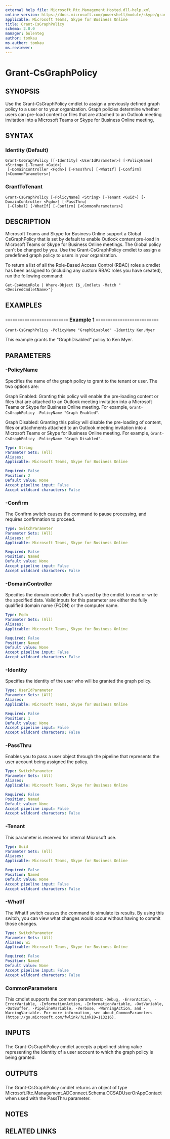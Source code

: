 ```yaml
---
external help file: Microsoft.Rtc.Management.Hosted.dll-help.xml 
online version: https://docs.microsoft.com/powershell/module/skype/grant-csgraphpolicy
applicable: Microsoft Teams, Skype for Business Online
title: Grant-CsGraphPolicy
schema: 2.0.0
manager: bulenteg
author: tomkau
ms.author: tomkau
ms.reviewer:
---
```


# Grant-CsGraphPolicy

## SYNOPSIS
Use the Grant-CsGraphPolicy cmdlet to assign a previously defined graph policy to a user or to your organization.
Graph policies determine whether users can pre-load content or files that are attached to an Outlook meeting invitation into a Microsoft Teams or Skype for Business Online meeting,

## SYNTAX

### Identity (Default)
```
Grant-CsGraphPolicy [[-Identity] <UserIdParameter>] [-PolicyName] <String> [-Tenant <Guid>]
 [-DomainController <Fqdn>] [-PassThru] [-WhatIf] [-Confirm] [<CommonParameters>]
```

### GrantToTenant
```
Grant-CsGraphPolicy [-PolicyName] <String> [-Tenant <Guid>] [-DomainController <Fqdn>] [-PassThru]
 [-Global] [-WhatIf] [-Confirm] [<CommonParameters>]
```

## DESCRIPTION
Microsoft Teams and Skype for Business Online support a Global CsGraphPolicy that is set by default to enable Outlook content pre-load in Microsoft Teams or Skype for Business Online meetings.
The Global policy can't be changed by you.
Use the Grant-CsGraphPolicy cmdlet to assign a predefined graph policy to users in your organization.

To return a list of all the Role-Based Access Control (RBAC) roles a cmdlet has been assigned to (including any custom RBAC roles you have created), run the following command:

`Get-CsAdminRole | Where-Object {$_.Cmdlets -Match "<DesiredCmdletName>"}`

## EXAMPLES

### -------------------------- Example 1 -------------------------- 
```
Grant-CsGraphPolicy -PolicyName "GraphDisabled" -Identity Ken.Myer
```

This example grants the "GraphDisabled" policy to Ken Myer.


## PARAMETERS

### -PolicyName
Specifies the name of the graph policy to grant to the tenant or user.
The two options are:

Graph Enabled: Granting this policy will enable the pre-loading content or files that are attached to an Outlook meeting invitation into a Microsoft Teams or Skype for Business Online meeting.
For example, `Grant-CsGraphPolicy -PolicyName "Graph Enabled"`.

Graph Disabled: Granting this policy will disable the pre-loading of content, files or attachments attached to an Outlook meeting invitation into a Microsoft Teams or Skype for Business Online meeting.
For example, `Grant-CsGraphPolicy -PolicyName "Graph Disabled"`.

```yaml
Type: String
Parameter Sets: (All)
Aliases: 
Applicable: Microsoft Teams, Skype for Business Online

Required: False
Position: 2
Default value: None
Accept pipeline input: False
Accept wildcard characters: False
```

### -Confirm
The Confirm switch causes the command to pause processing, and requires confirmation to proceed.

```yaml
Type: SwitchParameter
Parameter Sets: (All)
Aliases: cf
Applicable: Microsoft Teams, Skype for Business Online

Required: False
Position: Named
Default value: None
Accept pipeline input: False
Accept wildcard characters: False
```

### -DomainController
Specifies the domain controller that's used by the cmdlet to read or write the specified data.
Valid inputs for this parameter are either the fully qualified domain name (FQDN) or the computer name.

```yaml
Type: Fqdn
Parameter Sets: (All)
Aliases: 
Applicable: Microsoft Teams, Skype for Business Online

Required: False
Position: Named
Default value: None
Accept pipeline input: False
Accept wildcard characters: False
```

### -Identity
Specifies the identity of the user who will be granted the graph policy.

```yaml
Type: UserIdParameter
Parameter Sets: (All)
Aliases: 
Applicable: Microsoft Teams, Skype for Business Online

Required: False
Position: 1
Default value: None
Accept pipeline input: False
Accept wildcard characters: False
```

### -PassThru
Enables you to pass a user object through the pipeline that represents the user account being assigned the policy.

```yaml
Type: SwitchParameter
Parameter Sets: (All)
Aliases: 
Applicable: Microsoft Teams, Skype for Business Online

Required: False
Position: Named
Default value: None
Accept pipeline input: False
Accept wildcard characters: False
```

### -Tenant
This parameter is reserved for internal Microsoft use.

```yaml
Type: Guid
Parameter Sets: (All)
Aliases: 
Applicable: Microsoft Teams, Skype for Business Online

Required: False
Position: Named
Default value: None
Accept pipeline input: False
Accept wildcard characters: False
```

### -WhatIf
The WhatIf switch causes the command to simulate its results.
By using this switch, you can view what changes would occur without having to commit those changes.

```yaml
Type: SwitchParameter
Parameter Sets: (All)
Aliases: wi
Applicable: Microsoft Teams, Skype for Business Online

Required: False
Position: Named
Default value: None
Accept pipeline input: False
Accept wildcard characters: False
```

### CommonParameters
This cmdlet supports the common parameters: `-Debug, -ErrorAction, -ErrorVariable, -InformationAction, -InformationVariable, -OutVariable, -OutBuffer, -PipelineVariable, -Verbose, -WarningAction, and -WarningVariable. For more information, see about_CommonParameters (https://go.microsoft.com/fwlink/?LinkID=113216).`

## INPUTS

###  
The Grant-CsGraphPolicy cmdlet accepts a pipelined string value representing the Identity of a user account to which the graph policy is being granted.

## OUTPUTS

###  
The Grant-CsGraphPolicy cmdlet returns an object of type Microsoft.Rtc.Management.ADConnect.Schema.OCSADUserOrAppContact when used with the PassThru parameter.

## NOTES

## RELATED LINKS


